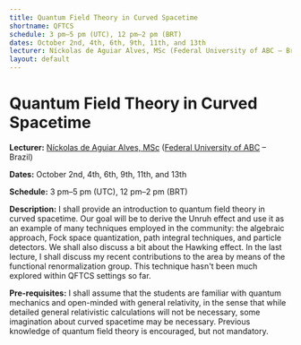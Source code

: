 ```yaml
---
title: Quantum Field Theory in Curved Spacetime
shortname: QFTCS
schedule: 3 pm–5 pm (UTC), 12 pm–2 pm (BRT)
dates: October 2nd, 4th, 6th, 9th, 11th, and 13th
lecturer: Níckolas de Aguiar Alves, MSc (Federal University of ABC – Brazil)
layout: default
---
```


# Quantum Field Theory in Curved Spacetime

**Lecturer:** [Níckolas de Aguiar Alves, MSc](https://alves-nickolas.github.io/) ([Federal University of ABC](https://fisica.ufabc.edu.br/en/) – Brazil)

**Dates:** October 2nd, 4th, 6th, 9th, 11th, and 13th

**Schedule:** 3 pm–5 pm (UTC), 12 pm–2 pm (BRT)

**Description:** I shall provide an introduction to quantum field theory in curved spacetime. Our goal will be to derive the Unruh effect and use it as an example of many techniques employed in the community: the algebraic approach, Fock space quantization, path integral techniques, and particle detectors. We shall also discuss a bit about the Hawking effect. In the last lecture, I shall discuss my recent contributions to the area by means of the functional renormalization group. This technique hasn't been much explored within QFTCS settings so far. 

**Pre-requisites:** I shall assume that the students are familiar with quantum mechanics and open-minded with general relativity, in the sense that while detailed general relativistic calculations will not be necessary, some imagination about curved spacetime may be necessary. Previous knowledge of quantum field theory is encouraged, but not mandatory. 
